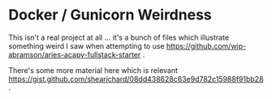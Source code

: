 # Docker / Gunicorn Weirdness

This isn't a real project at all ... it's a bunch of files which illustrate something weird I saw when attempting to use https://github.com/wip-abramson/aries-acapy-fullstack-starter .

There's some more material here which is relevant https://gist.github.com/shearichard/08dd438628c63e9d782c15988f91bb28 .
